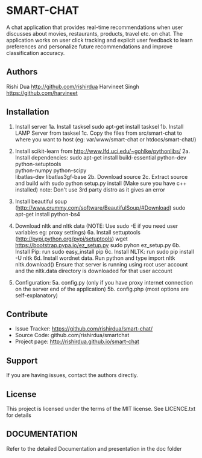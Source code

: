 SMART-CHAT
==========

A chat application that provides real-time recommendations when user discusses about movies, restaurants, products, travel etc. on chat. The application works on user click tracking and explicit user feedback to learn preferences and personalize future recommendations and improve classification accuracy.

Authors
--------
Rishi Dua <http://github.com/rishirdua>
Harvineet Singh <https://github.com/harvineet>


Installation
------------

1. Install server
1a. Install tasksel
sudo apt-get install tasksel
1b. Install LAMP Server from tasksel
1c. Copy the files from src/smart-chat to where you want to host (eg: var/www/smart-chat or htdocs/smart-chat/)

2. Install scikit-learn from http://www.lfd.uci.edu/~gohlke/pythonlibs/
2a. Install dependencies:
sudo apt-get install build-essential python-dev python-setuptools \
                     python-numpy python-scipy \
                     libatlas-dev libatlas3gf-base
2b. Download source
2c. Extract source and build with
sudo python setup.py install
(Make sure you have c++ installed)
note: Don't use 3rd party distro as it gives an error

3. Install beautiful soup (http://www.crummy.com/software/BeautifulSoup/#Download)
sudo apt-get install python-bs4

4. Download nltk and nltk data
(NOTE: Use sudo -E if you need user variables eg: proxy settings)
6a. Install settuptools (http://pypi.python.org/pypi/setuptools)
wget https://bootstrap.pypa.io/ez_setup.py
sudo pyhon ez_setup.py
6b. Install Pip: run
sudo easy_install pip
6c. Install NLTK: run
sudo pip install -U nltk
6d. Install wordnet data. Run python and type
import nltk
nltk.download()
Ensure that server is running using root user account and the nltk.data directory is downloaded for that user account

5. Configuration:
5a. config.py (only if you have proxy internet connection on the server end of the application)
5b. config.php (most options are self-explanatory)


Contribute
----------

- Issue Tracker: https://github.com/rishirdua/smart-chat/
- Source Code: github.com/rishirdua/smartchat
- Project page: http://rishirdua.github.io/smart-chat

Support
-------

If you are having issues, contact the authors directly.

License
-------

This project is licensed under the terms of the MIT license. See LICENCE.txt for details

DOCUMENTATION
-------------

Refer to the detailed Documentation and presentation in the doc folder